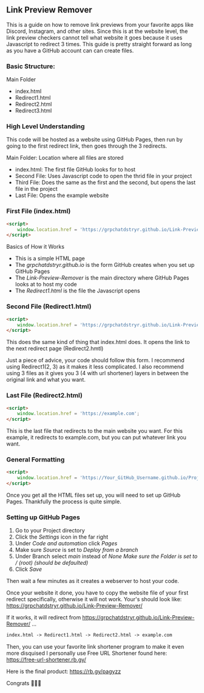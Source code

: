 

## Link Preview Remover

This is a guide on how to remove link previews from your favorite apps like Discord, Instagram, and other sites. Since this is at the website level, the link preview checkers cannot tell what website it goes because it uses Javascript to redirect 3 times. This guide is pretty straight forward as long as you have a GitHub account can can create files. 

### Basic Structure:

Main Folder 
  -  index.html
  -  Redirect1.html
  -  Redirect2.html
  -  Redirect3.html


### High Level Understanding

This code will be hosted as a website using GitHub Pages, then run by going to the first redirect link, then goes through the 3 redirects. 

Main Folder: Location where all files are stored
  -  index.html: The first file GitHub looks for to host
  -  Second File: Uses Javascript code to open the thrid file in your project
  -  Third File: Does the same as the first and the second, but opens the last file in the project
  -  Last File: Opens the example website 



### First File (index.html)
``` html
<script>
    window.location.href = 'https://grpchatdstryr.github.io/Link-Preview-Remover/Redirect1.html';
</script>
```

Basics of How it Works
 - This is a simple HTML page
 - The *grpchatdstryr.github.io* is the form GitHub creates when you set up GitHub Pages
 - The *Link-Preview-Remover* is the main directory where GitHub Pages looks at to host my code
 - The *Redirect1.html* is the file the Javascript opens


### Second File (Redirect1.html)
``` html
<script>
    window.location.href = 'https://grpchatdstryr.github.io/Link-Preview-Remover/Redirect2.html';
</script>
```
This does the same kind of thing that index.html does. It opens the link to the next redirect page (Redirect2.hmtl)

Just a piece of advice, your code should follow this form. I recommend using Redirect1(2, 3) as it makes it less complicated. 
I also recommend using 3 files as it gives you 3 (4 with url shortener) layers in between the original link and what you want. 


### Last File (Redirect2.html)
``` html
<script>
    window.location.href = 'https://example.com';
</script>
```
This is the last file that redirects to the main website you want. For this example, it redirects to example.com, but you can put whatever link you want.


### General Formatting
``` html
<script>
    window.location.href = 'https://Your_GitHub_Username.github.io/Project-Folder/File.html';
</script>
```

Once you get all the HTML files set up, you will need to set up GitHub Pages. Thankfully the process is quite simple. 

### Setting up GitHub Pages

1) Go to your Project directory
2) Click the *Settings* icon in the far right 
3) Under *Code and automation* click *Pages*
4) Make sure *Source* is set to *Deploy from a branch*
5) Under Branch select *main* instead of *None*  *Make sure the Folder is set to / (root)  (should be defaulted)*
6) Click *Save*

Then wait a few minutes as it creates a webserver to host your code.

Once your website it done, you have to copy the website file of your first redirect specifically, otherwise it will not work. Your's should look like:
https://grpchatdstryr.github.io/Link-Preview-Remover/

If it works, it will redirect from 
https://grpchatdstryr.github.io/Link-Preview-Remover/ ...
``` html
index.html -> Redirect1.html -> Redirect2.html -> example.com
```

Then, you can use your favorite link shortener program to make it even more disquised 
I personally use Free URL Shortener found here: 
https://free-url-shortener.rb.gy/

Here is the final product:
https://rb.gy/pagyzz


Congrats 🎉🎉🎉
